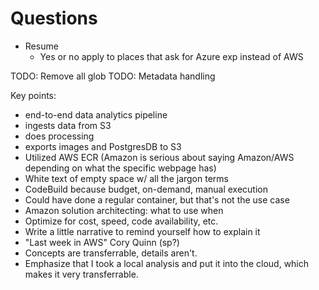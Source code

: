 # Questions

- Resume
    - Yes or no apply to places that ask for Azure exp instead of AWS

TODO: Remove all glob
TODO: Metadata handling

Key points:
- end-to-end data analytics pipeline
- ingests data from S3
- does processing
- exports images and PostgresDB to S3
- Utilized AWS ECR
  (Amazon is serious about saying Amazon/AWS depending on what the specific webpage has)
- White text of empty space w/ all the jargon terms
- CodeBuild because budget, on-demand, manual execution
- Could have done a regular container, but that's not the use case
- Amazon solution architecting: what to use when
- Optimize for cost, speed, code availability, etc.
- Write a little narrative to remind yourself how to explain it
- "Last week in AWS" Cory Quinn (sp?)
- Concepts are transferrable, details aren't.
- Emphasize that I took a local analysis and put it into the cloud, which makes it very transferrable.
